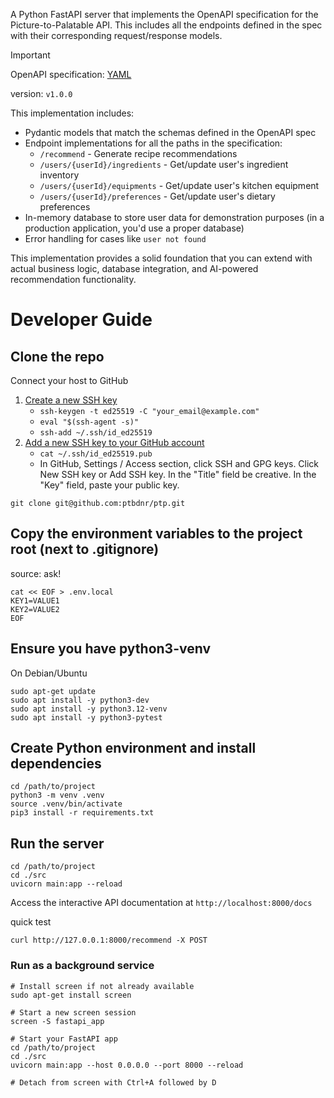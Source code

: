 A Python FastAPI server that implements the OpenAPI specification for the Picture-to-Palatable API. 
This includes all the endpoints defined in the spec with their corresponding request/response models.

> [!IMPORTANT]
>
> OpenAPI specification: [YAML](https://github.com/ptbdnr/ptp/blob/main/assets/openapi_v1.0.0.yaml)
>
> version: `v1.0.0`

This implementation includes:

* Pydantic models that match the schemas defined in the OpenAPI spec
* Endpoint implementations for all the paths in the specification:
    * `/recommend` - Generate recipe recommendations
    * `/users/{userId}/ingredients` - Get/update user's ingredient inventory
    * `/users/{userId}/equipments` - Get/update user's kitchen equipment
    * `/users/{userId}/preferences` - Get/update user's dietary preferences
* In-memory database to store user data for demonstration purposes (in a production application, you'd use a proper database)
* Error handling for cases like `user not found`

This implementation provides a solid foundation that you can extend with actual business logic, database integration, and AI-powered recommendation functionality.

# Developer Guide

## Clone the repo

Connect your host to GitHub
1. [Create a new SSH key](https://docs.github.com/en/authentication/connecting-to-github-with-ssh/generating-a-new-ssh-key-and-adding-it-to-the-ssh-agent)
    * `ssh-keygen -t ed25519 -C "your_email@example.com"`
    * `eval "$(ssh-agent -s)"`
    * `ssh-add ~/.ssh/id_ed25519`
2. [Add a new SSH key to your GitHub account](https://docs.github.com/en/authentication/connecting-to-github-with-ssh/adding-a-new-ssh-key-to-your-github-account)
    * `cat ~/.ssh/id_ed25519.pub`
    * In GitHub, Settings / Access section, click  SSH and GPG keys. Click New SSH key or Add SSH key. In the "Title" field be creative. In the "Key" field, paste your public key.

```shell
git clone git@github.com:ptbdnr/ptp.git
```

## Copy the environment variables to the project root (next to .gitignore)

source: ask!

```shell
cat << EOF > .env.local
KEY1=VALUE1
KEY2=VALUE2
EOF
```

## Ensure you have python3-venv

On Debian/Ubuntu
```shell
sudo apt-get update
sudo apt install -y python3-dev
sudo apt install -y python3.12-venv
sudo apt install -y python3-pytest
```

## Create Python environment and install dependencies

```shell
cd /path/to/project
python3 -m venv .venv
source .venv/bin/activate
pip3 install -r requirements.txt
```

## Run the server

```shell
cd /path/to/project
cd ./src
uvicorn main:app --reload
```

Access the interactive API documentation at `http://localhost:8000/docs`

quick test
```shell
curl http://127.0.0.1:8000/recommend -X POST
```

### Run as a background service

```shell
# Install screen if not already available
sudo apt-get install screen

# Start a new screen session
screen -S fastapi_app

# Start your FastAPI app
cd /path/to/project
cd ./src
uvicorn main:app --host 0.0.0.0 --port 8000 --reload

# Detach from screen with Ctrl+A followed by D
```
